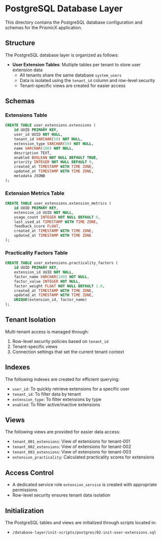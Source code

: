 # PostgreSQL Database Layer

This directory contains the PostgreSQL database configuration and schemas for the PrismicX application.

## Structure

The PostgreSQL database layer is organized as follows:

- **User Extension Tables**: Multiple tables per tenant to store user extension data
  - All tenants share the same database `system_users`
  - Data is isolated using the `tenant_id` column and row-level security
  - Tenant-specific views are created for easier access

## Schemas

### Extensions Table

```sql
CREATE TABLE user_extensions.extensions (
    id UUID PRIMARY KEY,
    user_id UUID NOT NULL,
    tenant_id VARCHAR(50) NOT NULL,
    extension_type VARCHAR(50) NOT NULL,
    name VARCHAR(100) NOT NULL,
    description TEXT,
    enabled BOOLEAN NOT NULL DEFAULT TRUE,
    priority INTEGER NOT NULL DEFAULT 0,
    created_at TIMESTAMP WITH TIME ZONE,
    updated_at TIMESTAMP WITH TIME ZONE,
    metadata JSONB
);
```

### Extension Metrics Table

```sql
CREATE TABLE user_extensions.extension_metrics (
    id UUID PRIMARY KEY,
    extension_id UUID NOT NULL,
    usage_count INTEGER NOT NULL DEFAULT 0,
    last_used_at TIMESTAMP WITH TIME ZONE,
    feedback_score FLOAT,
    created_at TIMESTAMP WITH TIME ZONE,
    updated_at TIMESTAMP WITH TIME ZONE
);
```

### Practicality Factors Table

```sql
CREATE TABLE user_extensions.practicality_factors (
    id UUID PRIMARY KEY,
    extension_id UUID NOT NULL,
    factor_name VARCHAR(100) NOT NULL,
    factor_value INTEGER NOT NULL,
    factor_weight FLOAT NOT NULL DEFAULT 1.0,
    created_at TIMESTAMP WITH TIME ZONE,
    updated_at TIMESTAMP WITH TIME ZONE,
    UNIQUE(extension_id, factor_name)
);
```

## Tenant Isolation

Multi-tenant access is managed through:

1. Row-level security policies based on `tenant_id`
2. Tenant-specific views
3. Connection settings that set the current tenant context

## Indexes

The following indexes are created for efficient querying:

- `user_id`: To quickly retrieve extensions for a specific user
- `tenant_id`: To filter data by tenant
- `extension_type`: To filter extensions by type
- `enabled`: To filter active/inactive extensions

## Views

The following views are provided for easier data access:

- `tenant_001_extensions`: View of extensions for tenant-001
- `tenant_002_extensions`: View of extensions for tenant-002
- `tenant_003_extensions`: View of extensions for tenant-003
- `extension_practicality`: Calculated practicality scores for extensions

## Access Control

- A dedicated service role `extension_service` is created with appropriate permissions
- Row-level security ensures tenant data isolation

## Initialization

The PostgreSQL tables and views are initialized through scripts located in:
- `/database-layer/init-scripts/postgres/02-init-user-extensions.sql` 